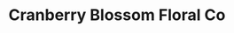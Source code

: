 ---
title: "Cranberry Blossom Floral Co"
url: /pemberton/cranberry-blossom-floral-co/
shop: florist
---